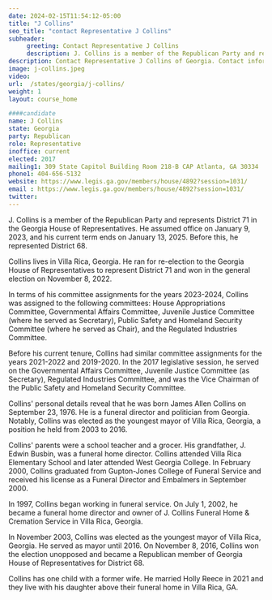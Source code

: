 ```yaml
---
date: 2024-02-15T11:54:12-05:00
title: "J Collins"
seo_title: "contact Representative J Collins"
subheader:
     greeting: Contact Representative J Collins
     description: J. Collins is a member of the Republican Party and represents District 71 in the Georgia House of Representatives. He assumed office on January 9, 2023, and his current term ends on January 13, 2025. Before this, he represented District 68.
description: Contact Representative J Collins of Georgia. Contact information for J Collins includes email address, phone number, and mailing address.
image: j-collins.jpeg
video:
url:  /states/georgia/j-collins/
weight: 1
layout: course_home

####candidate
name: J Collins
state: Georgia
party: Republican
role: Representative
inoffice: current
elected: 2017
mailing1: 309 State Capitol Building Room 218-B CAP Atlanta, GA 30334
phone1: 404-656-5132
website: https://www.legis.ga.gov/members/house/4892?session=1031/
email : https://www.legis.ga.gov/members/house/4892?session=1031/
twitter:
---
```


J. Collins is a member of the Republican Party and represents District 71 in the Georgia House of Representatives. He assumed office on January 9, 2023, and his current term ends on January 13, 2025. Before this, he represented District 68.

Collins lives in Villa Rica, Georgia. He ran for re-election to the Georgia House of Representatives to represent District 71 and won in the general election on November 8, 2022.

In terms of his committee assignments for the years 2023-2024, Collins was assigned to the following committees: House Appropriations Committee, Governmental Affairs Committee, Juvenile Justice Committee (where he served as Secretary), Public Safety and Homeland Security Committee (where he served as Chair), and the Regulated Industries Committee.

Before his current tenure, Collins had similar committee assignments for the years 2021-2022 and 2019-2020. In the 2017 legislative session, he served on the Governmental Affairs Committee, Juvenile Justice Committee (as Secretary), Regulated Industries Committee, and was the Vice Chairman of the Public Safety and Homeland Security Committee.

Collins' personal details reveal that he was born James Allen Collins on September 23, 1976. He is a funeral director and politician from Georgia. Notably, Collins was elected as the youngest mayor of Villa Rica, Georgia, a position he held from 2003 to 2016.

Collins' parents were a school teacher and a grocer. His grandfather, J. Edwin Busbin, was a funeral home director. Collins attended Villa Rica Elementary School and later attended West Georgia College. In February 2000, Collins graduated from Gupton-Jones College of Funeral Service and received his license as a Funeral Director and Embalmers in September 2000.

In 1997, Collins began working in funeral service. On July 1, 2002, he became a funeral home director and owner of J. Collins Funeral Home & Cremation Service in Villa Rica, Georgia.

In November 2003, Collins was elected as the youngest mayor of Villa Rica, Georgia. He served as mayor until 2016. On November 8, 2016, Collins won the election unopposed and became a Republican member of Georgia House of Representatives for District 68.

Collins has one child with a former wife. He married Holly Reece in 2021 and they live with his daughter above their funeral home in Villa Rica, GA.
